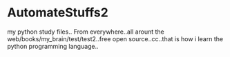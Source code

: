 # AutomateStuffs2

my python study files.. From everywhere..all arount the web/books/my_brain/test/test2..free open source..cc..that is how i learn the python programming language..
